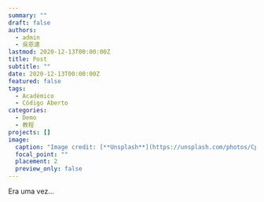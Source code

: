 ```yaml
---
summary: ""
draft: false
authors:
  - admin
  - 吳恩達
lastmod: 2020-12-13T00:00:00Z
title: Post
subtitle: ""
date: 2020-12-13T00:00:00Z
featured: false
tags:
  - Académico
  - Código Aberto
categories:
  - Demo
  - 教程
projects: []
image:
  caption: "Image credit: [**Unsplash**](https://unsplash.com/photos/CpkOjOcXdUY)"
  focal_point: ""
  placement: 2
  preview_only: false
---
```

Era uma vez...